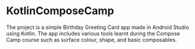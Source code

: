 # KotlinComposeCamp

The project is a simple Birthday Greeting Card app made in Android Studio using Kotlin.
The app includes various tools learnt during the Compose Camp course such as surface colour, shape, and basic composables.
